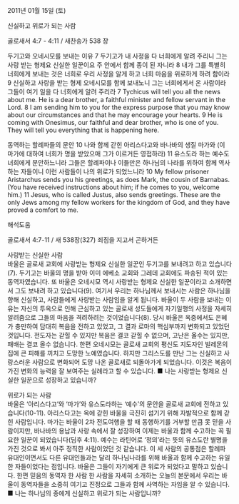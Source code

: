 2011년 01월 15일 (토)

신실하고 위로가 되는 사람



골로새서 4:7 - 4:11 / 새찬송가 538 장


두기고와 오네시모를 보내는 이유
7 두기고가 내 사정을 다 너희에게 알려 주리니 그는 사랑 받는 형제요 신실한 일꾼이요 주 안에서 함께 종이 된 자니라 8 내가 그를 특별히 너희에게 보내는 것은 너희로 우리 사정을 알게 하고 너희 마음을 위로하게 하려 함이라 9 신실하고 사랑을 받는 형제 오네시모를 함께 보내노니 그는 너희에게서 온 사람이라 그들이 여기 일을 다 너희에게 알려 주리라
7 Tychicus will tell you all the news about me. He is a dear brother, a faithful minister and fellow servant in the Lord. 8 I am sending him to you for the express purpose that you may know about our circumstances and that he may encourage your hearts. 9 He is coming with Onesimus, our faithful and dear brother, who is one of you. They will tell you everything that is happening here.

동역하는 할례파들의 문안 
10 나와 함께 갇힌 아리스다고와 바나바의 생질 마가와 (이 마가에 대하여 너희가 명을 받았으매 그가 이르거든 영접하라) 11 유스도라 하는 예수도 너희에게 문안하느니라 그들은 할례파이나 이들만은 하나님의 나라를 위하여 함께 역사하는 자들이니 이런 사람들이 나의 위로가 되었느니라
10 My fellow prisoner Aristarchus sends you his greetings, as does Mark, the cousin of Barnabas. (You have received instructions about him; if he comes to you, welcome him.) 11 Jesus, who is called Justus, also sends greetings. These are the only Jews among my fellow workers for the kingdom of God, and they have proved a comfort to me.

해석도움





골로새서 4:7-11 / 새 538장(327) 죄짐을 지고서 곤하거든

사랑받는 신실한 사람  
바울은 골로새 교회에 사랑받는 형제요 신실한 일꾼인 두기고를 보내려고 하고 있습니다(7). 두기고는 바울의 명을 받아 이미 에베소 교회와 그레데 교회에도 파송된 적이 있는 동역자였습니다. 또 바울은 오네시모 역시 사랑받는 형제요 신실한 일꾼이라고 소개하면서 그도 보내려 하고 있습니다(9). 여기서 우리는 하나님께서 보내시는 사람은 하나님을 향해 신실하고, 사람들에게 사랑받는 사람임을 알게 됩니다. 바울이 두 사람을 보내는 이유는 자신의 투옥으로 인해 근심하고 있는 골로새 성도들에게 자기일행의 사정을 자세히 알려줌으로 그들의 마음을 격려하려는 것이었습니다(8). 당시 바울은 옥중에서도 은혜가 충만하여 담대히 복음을 전하고 있었고, 그 결과 로마의 핵심부까지 변화되고 있었던 것입니다. 전도자는 갇힐 수 있지만 복음은 결코 갇힐 수 없으며, 고난은 올수는 있지만, 패배는 결코 올수 없습니다. 한편 오네시모는 골로새 교회의 평신도 지도자인 빌레몬의 집에 큰 피해를 끼치고 도망한 노예였습니다. 하지만 그리스도를 만난 그는 신실하고 사랑스러운 사람으로 변화되어 도망 나온 골로새로 되돌아가게 되었습니다. 이것은 복음이 가진 변화의 능력을 잘 보여주는 실례라고 할 수 있습니다. 
■ 나는 사랑받는 형제요 신실한 일꾼으로 성장하고 있습니까? 

위로가 되는 사람  
바울은 ‘아리스다고’와 ‘마가’와 유스도라하는 ‘예수’의 문안을 골로새 교회에 전하고 있습니다(10-11). 아리스다고는 옥에 갇힌 바울을 극진히 섬기기 위해 자발적으로 함께 갇힌 사람입니다. 마가는 바울이 2차 전도여행을 할 때 동행하기를 거부할 만큼 못 믿을 사람이지만, 바나바의 용납과 사랑 속에서 잘 성장하여 이제는 바울과 함께 수고하는 꼭 필요한 일꾼이 되었습니다(딤후 4:11). 예수는 라틴어로 ‘정의’라는 뜻의 유스도란 별명을 가진 것으로 봐서 아주 정직한 사람이었던 것 같습니다. 이 세 사람의 공통점은 할례파 유대인이면서도 다른 유대인들과는 달리 하나님나라를 위해 바울과 함께 수고하는 유일한 자들이었다는 점입니다. 바울은 그들이 자기에게 큰 위로가 되었다고 말하고 있습니다. 한편 믿음의 동역자 한 사람 한 사람을 자세히 소개하는 오늘의 본문에서 우리는 바울이 동역자들을 소중히 여기고 진정으로 그들과 함께 사역하는 자임을 알 수 있습니다.  
■ 나는 하나님의 종에게 신실하고 위로가 되는 사람입니까?